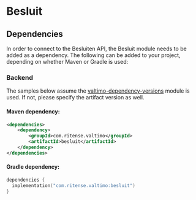 # Besluit

## Dependencies

In order to connect to the Besluiten API, the Besluit module needs to be added as a dependency. The
following can be added to your project, depending on whether Maven or Gradle is used:

### Backend
The samples below assume the [valtimo-dependency-versions](../core/valtimo-dependency-versions.md) module is used.
If not, please specify the artifact version as well.

#### Maven dependency:
```xml
<dependencies>
    <dependency>
        <groupId>com.ritense.valtimo</groupId>
        <artifactId>besluit</artifactId>
    </dependency>
</dependencies>
```

#### Gradle dependency:
```kotlin
dependencies {
  implementation("com.ritense.valtimo:besluit")
}
```


